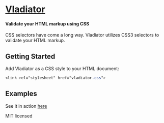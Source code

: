# [Vladiator](https://ereznagar.github.io/Vladiator/)

#### Validate your HTML markup using CSS
CSS selectors have come a long way. Vladiator utilizes CSS3 selectors to validate your HTML markup.


## Getting Started
Add Vladiator as a CSS style to your HTML document:
```css
<link rel="stylesheet" href="vladiator.css">
```

## Examples
See it in action [here](https://ereznagar.github.io/Vladiator/)

MIT licensed
